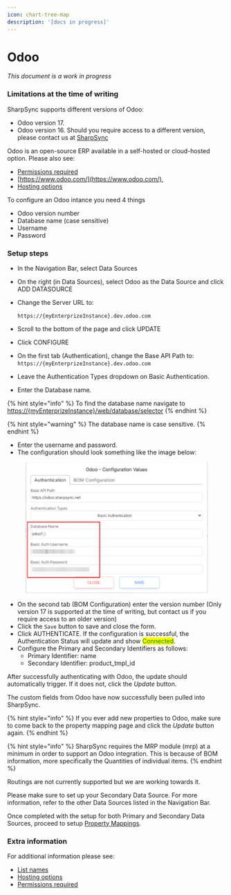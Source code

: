 ```yaml
---
icon: chart-tree-map
description: '[docs in progress]'
---
```


# Odoo

_This document is a work in progress_

### Limitations at the time of writing



SharpSync supports different versions of Odoo:

* Odoo version 17.
* Odoo version 16. Should you require access to a different version, please contact us at [SharpSync](https://sharpsync.net/about/)

Odoo is an open-source ERP available in a self-hosted or cloud-hosted option. Please also see:

* [Permissions required](https://github.com/SharpSync/docs/blob/main/datasources/odoo/markdown/permissions_required.md)
* [https://www.odoo.com/](https://www.odoo.com/),
* [Hosting options](https://github.com/SharpSync/docs/blob/main/datasources/odoo/markdown/hosting-options.md)

To configure an Odoo intance you need 4 things

* Odoo version number
* Database name (case sensitive)
* Username
* Password

### Setup steps

* In the Navigation Bar, select Data Sources
* On the right (in Data Sources), select Odoo as the Data Source and click ADD DATASOURCE
*   Change the Server URL to:

    ```
    https://{myEnterprizeInstance}.dev.odoo.com
    ```
* Scroll to the bottom of the page and click UPDATE
* Click CONFIGURE
* On the first tab (Authentication), change the Base API Path to: `https://{myEnterprizeInstance}.dev.odoo.com`
* Leave the Authentication Types dropdown on Basic Authentication.
* Enter the Database name.&#x20;

{% hint style="info" %}
To find the database name navigate to [https://{myEnterprizeInstance}/web/database/selector](https://your-odoo-instance/web/database/selector)
{% endhint %}

{% hint style="warning" %}
The database name is case sensitive.
{% endhint %}

* Enter the username and password.
* The configuration should look something like the image below:

<figure><img src="../../.gitbook/assets/image (4).png" alt=""><figcaption></figcaption></figure>

* On the second tab (BOM Configuration) enter the version number (Only version 17 is supported at the time of writing, but contact us if you require access to an older version)
* Click the `Save` button to save and close the form.
* Click AUTHENTICATE. If the configuration is successful, the Authentication Status will update and show <mark style="color:green;">Connected</mark>.&#x20;
* Configure the Primary and Secondary Identifiers as follows:
  * Primary Identifier: name
  * Secondary Identifier: product\_tmpl\_id

After successfully authenticating with Odoo, the update should automatically trigger. If it does not, click the _Update_ button.

The custom fields from Odoo have now successfully been pulled into SharpSync.

{% hint style="info" %}
&#x20;If you ever add new properties to Odoo, make sure to come back to the property mapping page and click the _Update_ button again.
{% endhint %}

{% hint style="info" %}
SharpSync requires the MRP module (mrp) at a minimum in order to support an Odoo integration. This is because of BOM information, more specifically the Quantities of individual items.
{% endhint %}

Routings are not currently supported but we are working towards it.

Please make sure to set up your Secondary Data Source. For more information, refer to the other Data Sources listed in the Navigation Bar.

Once completed with the setup for both Primary and Secondary Data Sources, proceed to setup [Property Mappings](../../fundamentals/property-mappings.md).

### Extra information

For additional information please see:

* [List names](https://github.com/SharpSync/docs/blob/main/datasources/odoo/markdown/list_names.md)
* [Hosting options](https://github.com/SharpSync/docs/blob/main/datasources/odoo/markdown/hosting-options.md)
* [Permissions required](https://github.com/SharpSync/docs/blob/main/datasources/odoo/markdown/permissions_required.md)
